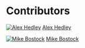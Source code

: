 # Contributors

[![Alex Hedley](https://avatars3.githubusercontent.com/u/1573469?s=50&v=4)](https://github.com/AlexHedley/)
[Alex Hedley](https://github.com/AlexHedley/)

[![Mike Bostock](https://avatars3.githubusercontent.com/u/17684266?s=50&v=4)](https://github.com/mpbostock/)
[Mike Bostock](https://github.com/mpbostock/)
